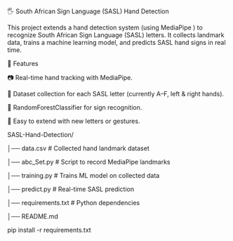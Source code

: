 🖐️ South African Sign Language (SASL) Hand Detection

This project extends a hand detection system (using MediaPipe
) to recognize South African Sign Language (SASL) letters.
It collects landmark data, trains a machine learning model, and predicts SASL hand signs in real time.

🚀 Features

📷 Real-time hand tracking with MediaPipe.

📝 Dataset collection for each SASL letter (currently A–F, left & right hands).

🤖 RandomForestClassifier for sign recognition.

🔄 Easy to extend with new letters or gestures.


SASL-Hand-Detection/

│── data.csv                # Collected hand landmark dataset

│── abc_Set.py         # Script to record MediaPipe landmarks

│── training.py          # Trains ML model on collected data

│── predict.py              # Real-time SASL prediction

│── requirements.txt        # Python dependencies

│── README.md   

pip install -r requirements.txt

